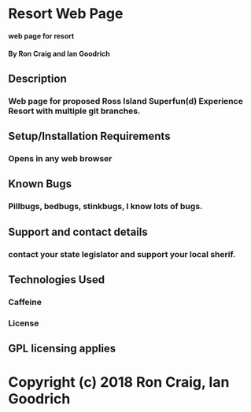 
# Resort Web Page

#### web page for resort

#### By Ron Craig and Ian Goodrich

## Description

### Web page for proposed Ross Island Superfun(d) Experience Resort with multiple git branches.

## Setup/Installation Requirements
### Opens in any web browser

## Known Bugs
### Pillbugs, bedbugs, stinkbugs, I know lots of bugs.

## Support and contact details
### contact your state legislator and support your local sherif.

## Technologies Used
### Caffeine

### License
## GPL licensing applies

# Copyright (c) 2018 **Ron Craig, Ian Goodrich**

